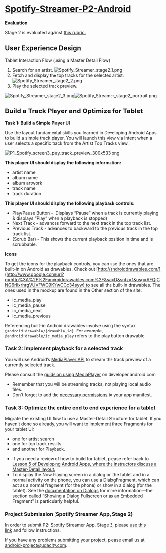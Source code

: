 # [Spotify-Streamer-P2-Android](https://docs.google.com/document/d/18GcAc70wUlllHUDoAAVF36fX9YSkuMyX07OWVQ2tDWI/pub?embedded=true#h.p69hpyxp4b00)

**Evaluation**

Stage 2 is evaluated against [this rubric.](https://docs.google.com/document/d/1WAcuzWociiTXFBcV3Rx216ALL6TYUXwtfXOZzcd0TSU/pub?embedded=true)

## User Experience Design
Tablet Interaction Flow
(using a Master Detail Flow)
  1. Search for an artist. ![Spotify_Streamer_stage2_1.png](https://lh6.googleusercontent.com/KQOB_6B6k8p3DKnDZpcJfHg0DDFlGy0dxFCzpXP57a5uQFA3rGzf3xnxQlNKejF7_9NSxdVpFAQkvIQ_sZkuUPJmsiZuEiQcdevjKI5pz1D2rWK505nBiwTQJMN94ZVA8PyUAaY)
  2. Fetch and display the top tracks for the selected artist.![Spotify_Streamer_stage2_2.png](https://lh6.googleusercontent.com/1_VfckqlgdIEJozjXFY6PWt-Qhnh7d_A4LCbxuRUsSIH-yezq9DVNA1TssTZNgMKynwXhkYUIQ9Yf-VJcvV26XsVXP2qbW8dkx9pZSrFDE4A0ODuqU1UE4j3KrmmXh-EJHoWM-4)
  3. Play the selected track preview.
  
![Spotify_Streamer_stage2_3.png](https://lh5.googleusercontent.com/5X4E2Uprvd2ul-RvYlgiOyS6pwBKHXEnRn7CZ8QTPmAXyYefeSYlXj5z4dujGgO7mp1qFlNQo6_lQt1ASIArXCylXRFq3P2dP0mMDflSWkTPi5ksv-_vZpde7kRgJITsjDPpjUY)![Spotify_Streamer_stage2_portrait.png](https://lh3.googleusercontent.com/Em_jjruTP-gf2jDI-EPJ5TI6nWm7f15d5bR6dnvQJXdCqhyCcmL4tEtQ6V3kcIF6H8XQvpBFGnhckVLG3veVNGa1hxo6_0HT2lwzihbCCFQD2IxAZs-7XNrszuuGhWC-V2gCNYw)

## Build a Track Player and Optimize for Tablet 

**Task 1: Build a Simple Player UI**

Use the layout fundamental skills you learned in Developing Android Apps to build a simple track player. You will launch this view via Intent when a user selects a specific track from the Artist Top Tracks view.

![P1_Spotify_screen3_play_track_preview_300x533.png](https://lh6.googleusercontent.com/2LKwh1Z_kNrc3Jb86o6tmx3i9xzm-_UNZ-sM7SIk4XUKbZy00EjlUXj0O7OWG_FHEq-RYiC3m4P0iUZsHevMY1UfjYXsRUbv2u7mFOv_egUi035iJKjdGDL6DbtU-nuQGJKi88w)

**This player UI should display the following information:**
  * artist name
  * album name
  * album artwork
  * track name
  * track duration

**This player UI should display the following playback controls:**
  *   Play/Pause Button - (Displays “Pause” when a track is currently playing & displays “Play” when a playback is stopped)
  *   Next Track - advances forward to the next track in the top track list.
  *   Previous Track - advances to backward to the previous track in the top track list.
  *   (Scrub Bar) - This shows the current playback position in time and is scrubbable.
  
**Icons**

To get the icons for the playback controls, you can use the ones that are built-in on Android as drawables. Check out [http://androiddrawables.com/](http://www.google.com/url?q=http%3A%2F%2Fandroiddrawables.com%2F&sa=D&sntz=1&usg=AFQjCNG6rIlxrhrgVUVFWC9KYwCCc34syw) to see all the built-in drawables. The ones used in the mockup are found in the Other section of the site:

- ic_media_play
- ic_media_pause
- ic_media_next
- ic_media_previous

Referencing built-in Android drawables involve using the syntax `@android:drawable/{drawable_id}`. For example, `@android:drawable/ic_media_play` refers to the play button drawable.

### Task 2: Implement playback for a selected track

You will use Android’s [MediaPlayer API](http://developer.android.com/guide/topics/media/mediaplayer.html) to stream the track preview of a currently selected track.

Please consult the [guide on using MediaPlayer](http://developer.android.com/guide/topics/media/mediaplayer.html#mediaplayer) on developer.android.com

- Remember that you will be streaming tracks, not playing local audio files.
- Don’t forget to add the [necessary permissions](http://developer.android.com/guide/topics/media/mediaplayer.html#manifest) to your app manifest.

### Task 3: Optimize the entire end to end experience for a tablet

Migrate the existing UI flow to use a Master-Detail Structure for tablet. If you haven’t done so already, you will want to implement three Fragments for your tablet UI: 
* one for artist search 
* one for top track results 
* and another for Playback.

- If you need a review of how to build for tablet, please refer back to [Lesson 5 of Developing Android Apps, where the instructors discuss a Master-Detail layout.](https://www.google.com/url?q=https%3A%2F%2Fwww.udacity.com%2Fcourse%2Fviewer%23!%2Fc-ud853%2Fl-1623168625%2Fe-1603010052%2Fm-1673948920&sa=D&sntz=1&usg=AFQjCNFe2T2WKgD1Td1O_7kUBsA6D3MgKg)
- To display the Now Playing screen in a dialog on the tablet and in a normal activity on the phone, you can use a DialogFragment, which can act as a normal fragment (for the phone) or show in a dialog (for the tablet). See the [documentation on Dialogs](http://developer.android.com/guide/topics/ui/dialogs.html) for more information—the section called “Showing a Dialog Fullscreen or as an Embedded Fragment” is particularly helpful.

### Project Submission (Spotify Streamer App, Stage 2)

In order to submit P2: Spotify Streamer App, Stage 2, please [use this link](https://www.google.com/url?q=https%3A%2F%2Freview.udacity.com%2F%23!%2Fprojects%2F60&sa=D&sntz=1&usg=AFQjCNEsXInMOSl3VGQCPdtzqwf-DMpytQ) and follow instructions.

If you have any problems submitting your project, please email us at [android-project@udacity.com](mailto:android-project@udacity.com).
